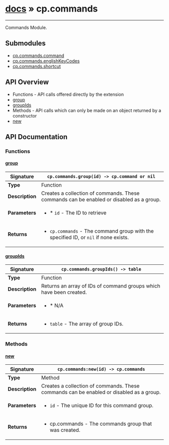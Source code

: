 # [docs](index.md) » cp.commands
---

Commands Module.

## Submodules
 * [cp.commands.command](cp.commands.command.md)
 * [cp.commands.englishKeyCodes](cp.commands.englishKeyCodes.md)
 * [cp.commands.shortcut](cp.commands.shortcut.md)

## API Overview
* Functions - API calls offered directly by the extension
 * [group](#group)
 * [groupIds](#groupIds)
* Methods - API calls which can only be made on an object returned by a constructor
 * [new](#new)

## API Documentation

### Functions

#### [group](#group)
| **Signature**                               | `cp.commands.group(id) -> cp.command or nil`                                                                    |
| --------------------------------------------|-------------------------------------------------------------------------------------|
| **Type**                                    | Function                                                                     |
| **Description**                             | Creates a collection of commands. These commands can be enabled or disabled as a group.                                                                     |
| **Parameters**                              | <ul><li>* `id`		- The ID to retrieve</li></ul> |
| **Returns**                                 | <ul><li>`cp.commands` - The command group with the specified ID, or `nil` if none exists.</li></ul>          |

#### [groupIds](#groupIds)
| **Signature**                               | `cp.commands.groupIds() -> table`                                                                    |
| --------------------------------------------|-------------------------------------------------------------------------------------|
| **Type**                                    | Function                                                                     |
| **Description**                             | Returns an array of IDs of command groups which have been created.                                                                     |
| **Parameters**                              | <ul><li>* N/A</li></ul> |
| **Returns**                                 | <ul><li>`table` - The array of group IDs.</li></ul>          |

### Methods

#### [new](#new)
| **Signature**                               | `cp.commands:new(id) -> cp.commands`                                                                    |
| --------------------------------------------|-------------------------------------------------------------------------------------|
| **Type**                                    | Method                                                                     |
| **Description**                             | Creates a collection of commands. These commands can be enabled or disabled as a group.                                                                     |
| **Parameters**                              | <ul><li>`id`		- The unique ID for this command group.</li></ul> |
| **Returns**                                 | <ul><li>cp.commands - The commands group that was created.</li></ul>          |

